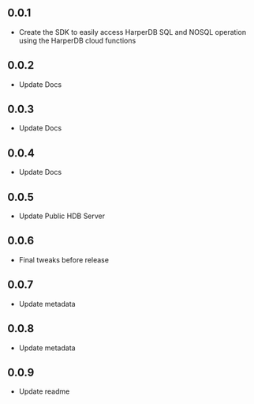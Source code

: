 ## 0.0.1

* Create the SDK to easily access  HarperDB SQL and NOSQL operation using the HarperDB cloud functions

## 0.0.2

* Update Docs

## 0.0.3

* Update Docs

## 0.0.4

* Update Docs

## 0.0.5

* Update Public HDB Server

## 0.0.6

* Final tweaks before release

## 0.0.7

* Update metadata

## 0.0.8

* Update metadata

## 0.0.9

* Update readme
